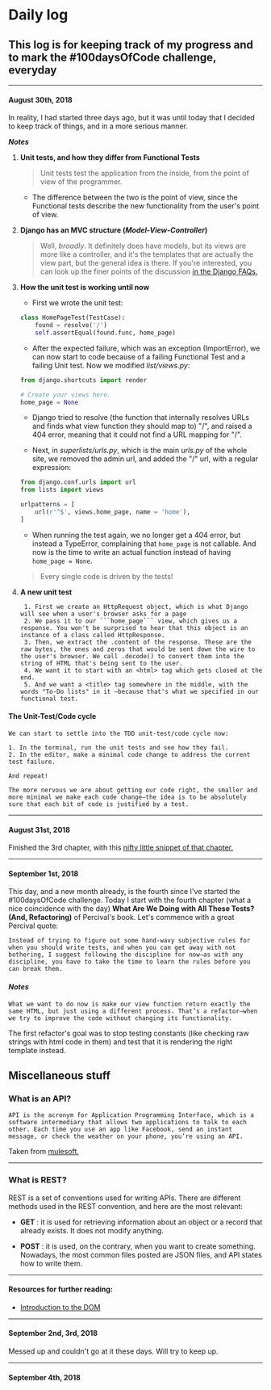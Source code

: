 # Daily log 

## This log is for keeping track of my progress and to mark the #100daysOfCode challenge, everyday

***

#### August 30th, 2018

In reality, I had started three days ago, but it was until today that I decided to keep track of things, and in a more serious manner. 

**_Notes_**

1. __Unit tests, and how they differ from Functional Tests__

    > Unit tests test the application from the inside, from the point of view of the programmer.

    + The difference between the two is the point of view, since the Functional tests describe the new functionality from the user's point of view.

2. __Django has an MVC structure (*Model-View-Controller*)__

    > Well, *broadly*. It definitely does have models, but its views are more like a controller, and it's the templates that are actually the view part, but the general idea is there. If you're interested, you can look up the finer points of the discussion [in the Django FAQs.](https://docs.djangoproject.com/en/1.11/faq/general/)

3. __How the unit test is working until now__

    + First we wrote the unit test:
    ```python
    class HomePageTest(TestCase):
        found = resolve('/')
        self.assertEqual(found.func, home_page)
    ```

    + After the expected failure, which was an exception (ImportError), we can now start to code because of a failing Functional Test and a failing Unit test. Now we modified *list/views.py*:
    ```python
    from django.shortcuts import render

    # Create your views here.
    home_page = None
    ```

    + Django tried to resolve (the function that internally resolves URLs and finds what view function they should map to) "/", and raised a 404 error, meaning that it could not find a URL mapping for "/".

    + Next, in *superlists/urls.py*, which is the main *urls.py* of the whole site, we removed the admin url, and added the "/" url, with a regular expression:
    ```python
    from django.conf.urls import url
    from lists import views

    urlpatterns = [
        url(r'^$', views.home_page, name = 'home'),
    ]
    ```

    + When running the test again, we no longer get a 404 error, but instead a TypeError, complaining that ```home_page``` is not callable. And now is the time to write an actual function instead of having ```home_page = None```. 
    > Every single code is driven by the tests!

4. __A new unit test__
    >
        1. First we create an HttpRequest object, which is what Django will see when a user's browser asks for a page
        2. We pass it to our ```home_page``` view, which gives us a response. You won't be surprised to hear that this object is an instance of a class called HttpResponse.
        3. Then, we extract the .content of the response. These are the raw bytes, the ones and zeros that would be sent down the wire to the user's browser. We call .decode() to convert them into the string of HTML that's being sent to the user.
        4. We want it to start with an <html> tag which gets closed at the end.
        5. And we want a <title> tag somewhere in the middle, with the words "To-Do lists" in it —because that's what we specified in our functional test.
    
#### The Unit-Test/Code cycle

> 
    We can start to settle into the TDD unit-test/code cycle now:

    1. In the terminal, run the unit tests and see how they fail.
    2. In the editor, make a minimal code change to address the current test failure.
    
    And repeat!

    The more nervous we are about getting our code right, the smaller and more minimal we make each code change—​the idea is to be absolutely sure that each bit of code is justified by a test.
    

***

#### August 31st, 2018

Finished the 3rd chapter, with this [nifty little snippet of that chapter.](http://www.obeythetestinggoat.com/book/chapter_unit_test_first_view.html#_unit_testing_a_view)


***

#### September 1st, 2018

This day, and a new month already, is the fourth since I've started the #100daysOfCode challenge. Today I start with the fourth chapter (what a nice coincidence with the day) __What Are We Doing with All These Tests? (And, Refactoring)__ of Percival's book. Let's commence with a great Percival quote:

> 
    Instead of trying to figure out some hand-wavy subjective rules for when you should write tests, and when you can get away with not bothering, I suggest following the discipline for now—​as with any discipline, you have to take the time to learn the rules before you can break them.

#### *Notes*

>
    What we want to do now is make our view function return exactly the same HTML, but just using a different process. That’s a refactor—​when we try to improve the code without changing its functionality.

The first refactor's goal was to stop testing constants (like checking raw strings with html code in them) and test that it is rendering the right template instead.

## Miscellaneous stuff

### What is an API?

>
    API is the acronym for Application Programming Interface, which is a software intermediary that allows two applications to talk to each other. Each time you use an app like Facebook, send an instant message, or check the weather on your phone, you’re using an API.
Taken from [mulesoft.](https://www.mulesoft.com/resources/api/what-is-an-api)

***

### What is REST?

REST is a set of conventions used for writing APIs. There are different methods used in the REST convention, and here are the most relevant:

+ __GET__ : it is used for retrieving information about an object or a record that already exists. It does not modify anything.

+ __POST__ : it is used, on the contrary, when you want to create something. Nowadays, the most common files posted are JSON files, and API states how to write them.

***

#### Resources for further reading:

+ [Introduction to the DOM](https://www.digitalocean.com/community/tutorials/introduction-to-the-dom)


***

#### September 2nd, 3rd, 2018

Messed up and couldn't go at it these days. Will try to keep up.


***

#### September 4th, 2018

